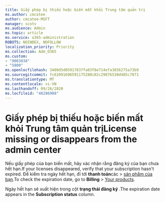 ```yaml
---
title: Giấy phép bị thiếu hoặc biến mất khỏi Trung tâm quản trị
ms.author: cmcatee
author: cmcatee-MSFT
manager: scotv
ms.audience: Admin
ms.topic: article
ms.service: o365-administration
ROBOTS: NOINDEX, NOFOLLOW
localization_priority: Priority
ms.collection: Adm_O365
ms.custom:
- "9003038"
- "5800"
ms.openlocfilehash: 3480d5d05917837fa03f8e714efa3856275a73b9
ms.sourcegitcommit: fc62091696591175280c02c29876530d485c7871
ms.translationtype: MT
ms.contentlocale: vi-VN
ms.lasthandoff: 09/26/2020
ms.locfileid: "48286908"
---
```

# <a name="license-missing-or-disappears-from-the-admin-center"></a><span data-ttu-id="e1abd-102">Giấy phép bị thiếu hoặc biến mất khỏi Trung tâm quản trị</span><span class="sxs-lookup"><span data-stu-id="e1abd-102">License missing or disappears from the admin center</span></span>

<span data-ttu-id="e1abd-103">Nếu giấy phép của bạn biến mất, hãy xác nhận rằng đăng ký của bạn chưa hết hạn.</span><span class="sxs-lookup"><span data-stu-id="e1abd-103">If your licenses disappeared, verify that your subscription hasn't expired.</span></span> <span data-ttu-id="e1abd-104">Để kiểm tra ngày hết hạn, đi tới **thanh toán**các  >  [sản phẩm của bạn](https://go.microsoft.com/fwlink/p/?linkid=842054).</span><span class="sxs-lookup"><span data-stu-id="e1abd-104">To check the expiration date, go to **Billing** > [Your products](https://go.microsoft.com/fwlink/p/?linkid=842054).</span></span>

<span data-ttu-id="e1abd-105">Ngày hết hạn sẽ xuất hiện trong cột **trạng thái đăng ký** .</span><span class="sxs-lookup"><span data-stu-id="e1abd-105">The expiration date appears in the **Subscription status** column.</span></span>